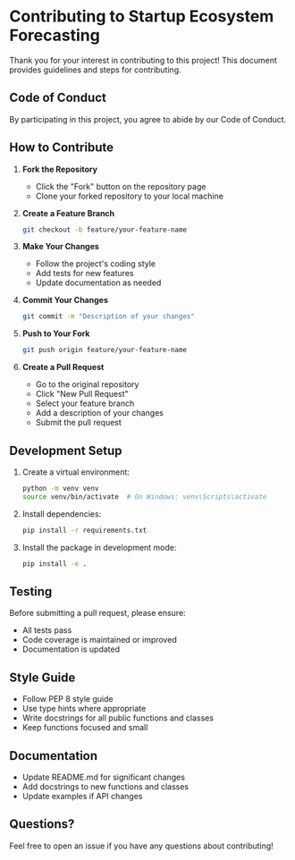 # Contributing to Startup Ecosystem Forecasting

Thank you for your interest in contributing to this project! This document provides guidelines and steps for contributing.

## Code of Conduct

By participating in this project, you agree to abide by our Code of Conduct.

## How to Contribute

1. **Fork the Repository**
   - Click the "Fork" button on the repository page
   - Clone your forked repository to your local machine

2. **Create a Feature Branch**
   ```bash
   git checkout -b feature/your-feature-name
   ```

3. **Make Your Changes**
   - Follow the project's coding style
   - Add tests for new features
   - Update documentation as needed

4. **Commit Your Changes**
   ```bash
   git commit -m "Description of your changes"
   ```

5. **Push to Your Fork**
   ```bash
   git push origin feature/your-feature-name
   ```

6. **Create a Pull Request**
   - Go to the original repository
   - Click "New Pull Request"
   - Select your feature branch
   - Add a description of your changes
   - Submit the pull request

## Development Setup

1. Create a virtual environment:
   ```bash
   python -m venv venv
   source venv/bin/activate  # On Windows: venv\Scripts\activate
   ```

2. Install dependencies:
   ```bash
   pip install -r requirements.txt
   ```

3. Install the package in development mode:
   ```bash
   pip install -e .
   ```

## Testing

Before submitting a pull request, please ensure:
- All tests pass
- Code coverage is maintained or improved
- Documentation is updated

## Style Guide

- Follow PEP 8 style guide
- Use type hints where appropriate
- Write docstrings for all public functions and classes
- Keep functions focused and small

## Documentation

- Update README.md for significant changes
- Add docstrings to new functions and classes
- Update examples if API changes

## Questions?

Feel free to open an issue if you have any questions about contributing! 